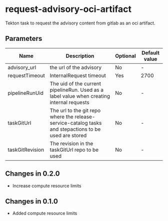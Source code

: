 # request-advisory-oci-artifact

Tekton task to request the advisory content from gitlab as an oci artifact.

## Parameters

| Name             | Description                                                                                           | Optional | Default value |
|------------------|-------------------------------------------------------------------------------------------------------|----------|---------------|
| advisory_url     | the url of the advisory                                                                               | No       | -             |
| requestTimeout   | InternalRequest timeout                                                                               | Yes      | 2700          |
| pipelineRunUid   | The uid of the current pipelineRun. Used as a label value when creating internal requests             | No       | -             |  
| taskGitUrl       | The url to the git repo where the release-service-catalog tasks and stepactions to be used are stored | No       | -             |
| taskGitRevision  | The revision in the taskGitUrl repo to be used                                                        | No       | -             |  

## Changes in 0.2.0
* Increase compute resource limits
## Changes in 0.1.0
* Added compute resource limits
